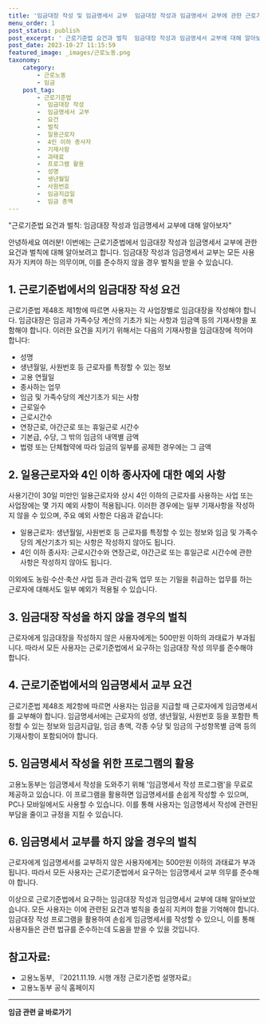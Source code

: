 ```yaml
---
title: '임금대장 작성 및 임금명세서 교부  임금대장 작성과 임금명세서 교부에 관한 근로기준법 요건과 벌칙'
menu_order: 1
post_status: publish
post_excerpt: ' 근로기준법 요건과 벌칙  임금대장 작성과 임금명세서 교부에 대해 알아보자 '
post_date: 2023-10-27 11:15:59
featured_image: _images/근로노동.png
taxonomy:
    category:
        - 근로노동
        - 임금
    post_tag:
        - 근로기준법
        -  임금대장 작성
        -  임금명세서 교부
        -  요건
        -  벌칙
        -  일용근로자
        -  4인 이하 종사자
        -  기재사항
        -  과태료
        -  프로그램 활용
        -  성명
        -  생년월일
        -  사원번호
        -  임금지급일
        -  임금 총액
---
```



  "근로기준법 요건과 벌칙: 임금대장 작성과 임금명세서 교부에 대해 알아보자"

안녕하세요 여러분! 이번에는 근로기준법에서 임금대장 작성과 임금명세서 교부에 관한 요건과 벌칙에 대해 알아보려고 합니다. 임금대장 작성과 임금명세서 교부는 모든 사용자가 지켜야 하는 의무이며, 이를 준수하지 않을 경우 벌칙을 받을 수 있습니다.

## 1. 근로기준법에서의 임금대장 작성 요건

근로기준법 제48조 제1항에 따르면 사용자는 각 사업장별로 임금대장을 작성해야 합니다. 임금대장은 임금과 가족수당 계산의 기초가 되는 사항과 임금액 등의 기재사항을 포함해야 합니다. 이러한 요건을 지키기 위해서는 다음의 기재사항을 임금대장에 적어야 합니다:

- 성명
- 생년월일, 사원번호 등 근로자를 특정할 수 있는 정보
- 고용 연월일
- 종사하는 업무
- 임금 및 가족수당의 계산기초가 되는 사항
- 근로일수
- 근로시간수
- 연장근로, 야간근로 또는 휴일근로 시간수
- 기본급, 수당, 그 밖의 임금의 내역별 금액
- 법령 또는 단체협약에 따라 임금의 일부를 공제한 경우에는 그 금액

## 2. 일용근로자와 4인 이하 종사자에 대한 예외 사항

사용기간이 30일 미만인 일용근로자와 상시 4인 이하의 근로자를 사용하는 사업 또는 사업장에는 몇 가지 예외 사항이 적용됩니다. 이러한 경우에는 일부 기재사항을 작성하지 않을 수 있으며, 주요 예외 사항은 다음과 같습니다:

- 일용근로자: 생년월일, 사원번호 등 근로자를 특정할 수 있는 정보와 임금 및 가족수당의 계산기초가 되는 사항은 작성하지 않아도 됩니다.
- 4인 이하 종사자: 근로시간수와 연장근로, 야간근로 또는 휴일근로 시간수에 관한 사항은 작성하지 않아도 됩니다.

이외에도 농림·수산·축산 사업 등과 관리·감독 업무 또는 기밀을 취급하는 업무를 하는 근로자에 대해서도 일부 예외가 적용될 수 있습니다.

## 3. 임금대장 작성을 하지 않을 경우의 벌칙

근로자에게 임금대장을 작성하지 않은 사용자에게는 500만원 이하의 과태료가 부과됩니다. 따라서 모든 사용자는 근로기준법에서 요구하는 임금대장 작성 의무를 준수해야 합니다.

## 4. 근로기준법에서의 임금명세서 교부 요건

근로기준법 제48조 제2항에 따르면 사용자는 임금을 지급할 때 근로자에게 임금명세서를 교부해야 합니다. 임금명세서에는 근로자의 성명, 생년월일, 사원번호 등을 포함한 특정할 수 있는 정보와 임금지급일, 임금 총액, 각종 수당 및 임금의 구성항목별 금액 등의 기재사항이 포함되어야 합니다.

## 5. 임금명세서 작성을 위한 프로그램의 활용

고용노동부는 임금명세서 작성을 도와주기 위해 '임금명세서 작성 프로그램'을 무료로 제공하고 있습니다. 이 프로그램을 활용하면 임금명세서를 손쉽게 작성할 수 있으며, PC나 모바일에서도 사용할 수 있습니다. 이를 통해 사용자는 임금명세서 작성에 관련된 부담을 줄이고 규정을 지킬 수 있습니다.

## 6. 임금명세서 교부를 하지 않을 경우의 벌칙

근로자에게 임금명세서를 교부하지 않은 사용자에게는 500만원 이하의 과태료가 부과됩니다. 따라서 모든 사용자는 근로기준법에서 요구하는 임금명세서 교부 의무를 준수해야 합니다.

이상으로 근로기준법에서 요구하는 임금대장 작성과 임금명세서 교부에 대해 알아보았습니다. 모든 사용자는 이에 관련된 요건과 벌칙을 충실히 지켜야 함을 기억해야 합니다. 임금대장 작성 프로그램을 활용하여 손쉽게 임금명세서를 작성할 수 있으니, 이를 통해 사용자들은 관련 법규를 준수하는데 도움을 받을 수 있을 것입니다.

## 참고자료:
- 고용노동부, 『2021.11.19. 시행 개정 근로기준법 설명자료』
- 고용노동부 공식 홈페이지
<!-- wp:separator -->
<hr class="wp-block-separator has-alpha-channel-opacity"/>
<!-- /wp:separator -->

<!-- wp:group {"backgroundColor":"base","layout":{"type":"constrained"}} -->
<div class="wp-block-group has-base-background-color has-background"><!-- wp:paragraph {"align":"center","fontSize":"medium"} -->
<p class="has-text-align-center has-large-font-size"><strong>임금 관련 글 바로가기</strong></p>
<!-- /wp:paragraph -->


<!-- wp:latest-posts
{"categories":[{"id":11225,"count":19,"description":"","link":"https://uknowlaw.com/category/%ec%9e%84%ea%b8%88/","name":"임금","slug":"임금","taxonomy":"category","parent":0,"meta":[],"_links":{"self":[{"href":"https://uknowlaw.com/wp-json/wp/v2/categories/11225"}],"collection":[{"href":"https://uknowlaw.com/wp-json/wp/v2/categories"}],"about":[{"href":"https://uknowlaw.com/wp-json/wp/v2/taxonomies/category"}],"wp:post_type":[{"href":"https://uknowlaw.com/wp-json/wp/v2/posts?categories=11225"}],"curies":[{"name":"wp","href":"https://api.w.org/{rel}","templated":true}]}}],"postsToShow":100,"excerptLength":28,"postLayout":"grid","columns":2,"featuredImageAlign":"left","featuredImageSizeSlug":"large","fontSize":18px} /--></div>
<!-- /wp:group -->